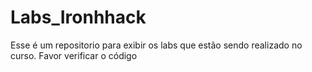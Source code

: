 # Labs_Ironhhack

Esse é um repositorio para exibir os labs que estão sendo realizado no curso. Favor verificar o código 
